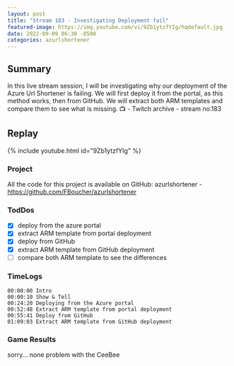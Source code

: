 ```yaml
---
layout: post
title: "Stream 183 - Investigating Deployment fail"
featured-image: https://img.youtube.com/vi/9Zb1ytzfYIg/hqdefault.jpg
date: 2022-09-09 06:30 -0500
categories: azurlshortener
---
```


## Summary

In this live stream session, I will be investigating why our deployment of the Azure Url Shortener is failing. We will first deploy it from the portal, as this method works, then from GitHub. We will extract both ARM templates and compare them to see what is missing.
📺 - Twitch archive - stream no.183

## Replay

{% include youtube.html id="9Zb1ytzfYIg" %}
<br/><!--more-->

### Project

All the code for this project is available on GitHub: azurlshortener - https://github.com/FBoucher/azurlshortener

### TodDos

- [X] deploy from the azure portal
- [X] extract ARM template from portal deployment
- [X] deploy from GitHub
- [X] extract ARM template from GitHub deployment
- [ ] compare both ARM template to see the differences

### TimeLogs

    00:00:00 Intro
    00:00:10 Show & Tell
    00:24:20 Deploying from the Azure portal
    00:52:48 Extract ARM template from portal deployment
    00:55:41 Deploy from GitHub
    01:09:03 Extract ARM template from GitHub deployment

### Game Results

sorry... none problem with the CeeBee


